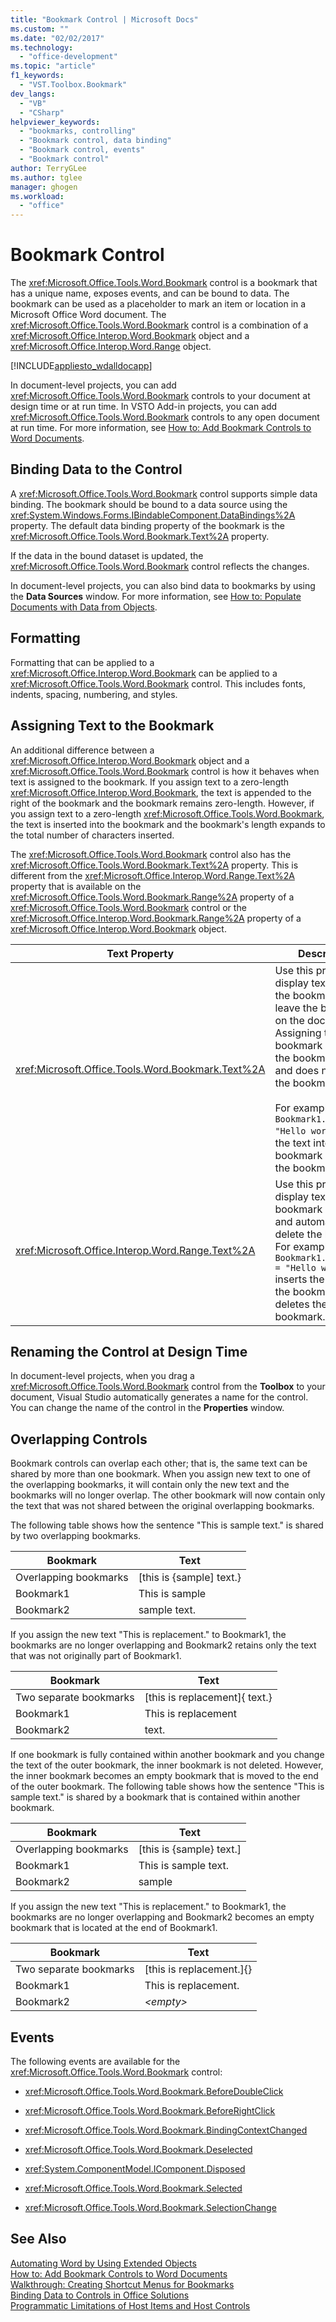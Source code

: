 ```yaml
---
title: "Bookmark Control | Microsoft Docs"
ms.custom: ""
ms.date: "02/02/2017"
ms.technology: 
  - "office-development"
ms.topic: "article"
f1_keywords: 
  - "VST.Toolbox.Bookmark"
dev_langs: 
  - "VB"
  - "CSharp"
helpviewer_keywords: 
  - "bookmarks, controlling"
  - "Bookmark control, data binding"
  - "Bookmark control, events"
  - "Bookmark control"
author: TerryGLee
ms.author: tglee
manager: ghogen
ms.workload: 
  - "office"
---
```

# Bookmark Control
  The <xref:Microsoft.Office.Tools.Word.Bookmark> control is a bookmark that has a unique name, exposes events, and can be bound to data. The bookmark can be used as a placeholder to mark an item or location in a Microsoft Office Word document. The <xref:Microsoft.Office.Tools.Word.Bookmark> control is a combination of a <xref:Microsoft.Office.Interop.Word.Bookmark> object and a <xref:Microsoft.Office.Interop.Word.Range> object.  
  
 [!INCLUDE[appliesto_wdalldocapp](../vsto/includes/appliesto-wdalldocapp-md.md)]  
  
 In document-level projects, you can add <xref:Microsoft.Office.Tools.Word.Bookmark> controls to your document at design time or at run time. In VSTO Add-in projects, you can add <xref:Microsoft.Office.Tools.Word.Bookmark> controls to any open document at run time. For more information, see [How to: Add Bookmark Controls to Word Documents](../vsto/how-to-add-bookmark-controls-to-word-documents.md).  
  
## Binding Data to the Control  
 A <xref:Microsoft.Office.Tools.Word.Bookmark> control supports simple data binding. The bookmark should be bound to a data source using the <xref:System.Windows.Forms.IBindableComponent.DataBindings%2A> property. The default data binding property of the bookmark is the <xref:Microsoft.Office.Tools.Word.Bookmark.Text%2A> property.  
  
 If the data in the bound dataset is updated, the <xref:Microsoft.Office.Tools.Word.Bookmark> control reflects the changes.  
  
 In document-level projects, you can also bind data to bookmarks by using the **Data Sources** window. For more information, see [How to: Populate Documents with Data from Objects](../vsto/how-to-populate-documents-with-data-from-objects.md).  
  
## Formatting  
 Formatting that can be applied to a <xref:Microsoft.Office.Interop.Word.Bookmark> can be applied to a <xref:Microsoft.Office.Tools.Word.Bookmark> control. This includes fonts, indents, spacing, numbering, and styles.  
  
## Assigning Text to the Bookmark  
 An additional difference between a <xref:Microsoft.Office.Interop.Word.Bookmark> object and a <xref:Microsoft.Office.Tools.Word.Bookmark> control is how it behaves when text is assigned to the bookmark. If you assign text to a zero-length <xref:Microsoft.Office.Interop.Word.Bookmark>, the text is appended to the right of the bookmark and the bookmark remains zero-length. However, if you assign text to a zero-length <xref:Microsoft.Office.Tools.Word.Bookmark>, the text is inserted into the bookmark and the bookmark's length expands to the total number of characters inserted.  
  
 The <xref:Microsoft.Office.Tools.Word.Bookmark> control also has the <xref:Microsoft.Office.Tools.Word.Bookmark.Text%2A> property. This is different from the <xref:Microsoft.Office.Interop.Word.Range.Text%2A> property that is available on the <xref:Microsoft.Office.Tools.Word.Bookmark.Range%2A> property of a <xref:Microsoft.Office.Tools.Word.Bookmark> control or the <xref:Microsoft.Office.Interop.Word.Bookmark.Range%2A> property of a <xref:Microsoft.Office.Interop.Word.Bookmark> object.  
  
|Text Property|Description|  
|-------------------|-----------------|  
|<xref:Microsoft.Office.Tools.Word.Bookmark.Text%2A>|Use this property to display text within the bookmark and leave the bookmark on the document. Assigning text to the bookmark expands the bookmark range and does not delete the bookmark.<br /><br /> For example, `Bookmark1.Text = "Hello world"` inserts the text into the bookmark and leaves the bookmark intact.|  
|<xref:Microsoft.Office.Interop.Word.Range.Text%2A>|Use this property to display text at the bookmark location and automatically delete the bookmark. For example, `Bookmark1.Range.Text = "Hello world"` inserts the text into the bookmark and deletes the bookmark.|  
  
## Renaming the Control at Design Time  
 In document-level projects, when you drag a <xref:Microsoft.Office.Tools.Word.Bookmark> control from the **Toolbox** to your document, Visual Studio automatically generates a name for the control. You can change the name of the control in the **Properties** window.  
  
## Overlapping Controls  
 Bookmark controls can overlap each other; that is, the same text can be shared by more than one bookmark. When you assign new text to one of the overlapping bookmarks, it will contain only the new text and the bookmarks will no longer overlap. The other bookmark will now contain only the text that was not shared between the original overlapping bookmarks.  
  
 The following table shows how the sentence "This is sample text." is shared by two overlapping bookmarks.  
  
|Bookmark|Text|  
|--------------|----------|  
|Overlapping bookmarks|[this is {sample] text.}|  
|Bookmark1|This is sample|  
|Bookmark2|sample text.|  
  
 If you assign the new text "This is replacement." to Bookmark1, the bookmarks are no longer overlapping and Bookmark2 retains only the text that was not originally part of Bookmark1.  
  
|Bookmark|Text|  
|--------------|----------|  
|Two separate bookmarks|[this is replacement]{ text.}|  
|Bookmark1|This is replacement|  
|Bookmark2|text.|  
  
 If one bookmark is fully contained within another bookmark and you change the text of the outer bookmark, the inner bookmark is not deleted. However, the inner bookmark becomes an empty bookmark that is moved to the end of the outer bookmark. The following table shows how the sentence "This is sample text." is shared by a bookmark that is contained within another bookmark.  
  
|Bookmark|Text|  
|--------------|----------|  
|Overlapping bookmarks|[this is {sample} text.]|  
|Bookmark1|This is sample text.|  
|Bookmark2|sample|  
  
 If you assign the new text "This is replacement." to Bookmark1, the bookmarks are no longer overlapping and Bookmark2 becomes an empty bookmark that is located at the end of Bookmark1.  
  
|Bookmark|Text|  
|--------------|----------|  
|Two separate bookmarks|[this is replacement.]{}|  
|Bookmark1|This is replacement.|  
|Bookmark2|*\<empty>*|  
  
## Events  
 The following events are available for the <xref:Microsoft.Office.Tools.Word.Bookmark> control:  
  
-   <xref:Microsoft.Office.Tools.Word.Bookmark.BeforeDoubleClick>  
  
-   <xref:Microsoft.Office.Tools.Word.Bookmark.BeforeRightClick>  
  
-   <xref:Microsoft.Office.Tools.Word.Bookmark.BindingContextChanged>  
  
-   <xref:Microsoft.Office.Tools.Word.Bookmark.Deselected>  
  
-   <xref:System.ComponentModel.IComponent.Disposed>  
  
-   <xref:Microsoft.Office.Tools.Word.Bookmark.Selected>  
  
-   <xref:Microsoft.Office.Tools.Word.Bookmark.SelectionChange>  
  
## See Also  
 [Automating Word by Using Extended Objects](../vsto/automating-word-by-using-extended-objects.md)   
 [How to: Add Bookmark Controls to Word Documents](../vsto/how-to-add-bookmark-controls-to-word-documents.md)   
 [Walkthrough: Creating Shortcut Menus for Bookmarks](../vsto/walkthrough-creating-shortcut-menus-for-bookmarks.md)   
 [Binding Data to Controls in Office Solutions](../vsto/binding-data-to-controls-in-office-solutions.md)   
 [Programmatic Limitations of Host Items and Host Controls](../vsto/programmatic-limitations-of-host-items-and-host-controls.md)  
  
  
